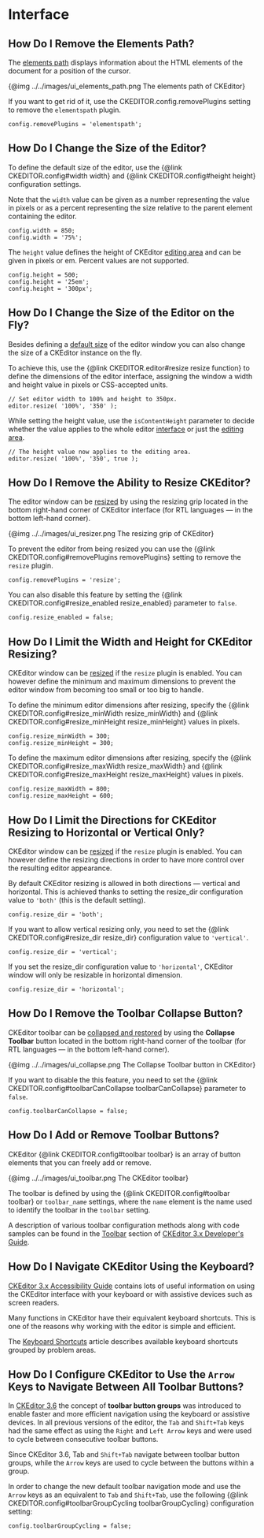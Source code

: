 # Interface


## How Do I Remove the Elements Path?

The [elements path](#!/guide/user_elements_path) displays information about the HTML elements of the document for a position of the cursor.

{@img ../../images/ui_elements_path.png The elements path of CKEditor}

If you want to get rid of it, use the CKEDITOR.config.removePlugins setting to remove the `elementspath` plugin.

	config.removePlugins = 'elementspath';


## How Do I Change the Size of the Editor?

To define the default size of the editor, use the {@link CKEDITOR.config#width width} and {@link CKEDITOR.config#height height} configuration settings.

Note that the `width` value can be given as a number representing the value in pixels or as a percent representing the size relative to the parent element containing the editor.

	config.width = 850;
	config.width = '75%';

The `height` value defines the height of CKEditor [editing area](#!/guide/user_editing_area) and can be given in pixels or em. Percent values are not supported.

	config.height = 500;
	config.height = '25em';
	config.height = '300px';


## How Do I Change the Size of the Editor on the Fly?

Besides defining a [default size](#!/guide/dev_howtos_interface-section-2) of the editor window you can also change the size of a CKEditor instance on the fly.

To achieve this, use the {@link CKEDITOR.editor#resize resize function} to define the dimensions of the editor interface, assigning the window a width and height value in pixels or CSS-accepted units.

	// Set editor width to 100% and height to 350px.
	editor.resize( '100%', '350' );

While setting the height value, use the `isContentHeight` parameter to decide whether the value applies to the whole editor [interface](#!/guide/user_interface) or just the [editing area](#!/guide/user_editing_area).

	// The height value now applies to the editing area.
	editor.resize( '100%', '350', true );


## How Do I Remove the Ability to Resize CKEditor?

The editor window can be [resized](#!/guide/user_interface-section-2) by using the resizing grip located in the bottom right-hand corner of CKEditor interface (for RTL languages — in the bottom left-hand corner).

{@img ../../images/ui_resizer.png The resizing grip of CKEditor}

To prevent the editor from being resized you can use the {@link CKEDITOR.config#removePlugins removePlugins} setting to remove the `resize` plugin.

	config.removePlugins = 'resize';

You can also disable this feature by setting the {@link CKEDITOR.config#resize_enabled resize_enabled} parameter to `false`.

	config.resize_enabled = false;


## How Do I Limit the Width and Height for CKEditor Resizing?

CKEditor window can be [resized](#!/guide/user_interface-section-2) if the `resize` plugin is enabled. You can however define the minimum and maximum dimensions to prevent the editor window from becoming too small or too big to handle.

To define the minimum editor dimensions after resizing, specify the {@link CKEDITOR.config#resize_minWidth resize_minWidth} and {@link CKEDITOR.config#resize_minHeight resize_minHeight} values in pixels.

	config.resize_minWidth = 300;
	config.resize_minHeight = 300;

To define the maximum editor dimensions after resizing, specify the {@link CKEDITOR.config#resize_maxWidth resize_maxWidth} and {@link CKEDITOR.config#resize_maxHeight resize_maxHeight} values in pixels.

	config.resize_maxWidth = 800;
	config.resize_maxHeight = 600;


## How Do I Limit the Directions for CKEditor Resizing to Horizontal or Vertical Only?

CKEditor window can be [resized](#!/guide/user_interface-section-2) if the `resize` plugin is enabled. You can however define the resizing directions in order to have more control over the resulting editor appearance.

By default CKEditor resizing is allowed in both directions — vertical and horizontal. This is achieved thanks to setting the resize_dir configuration value to `'both'` (this is the default setting).

	config.resize_dir = 'both';

If you want to allow vertical resizing only, you need to set the {@link CKEDITOR.config#resize_dir resize_dir} configuration value to `'vertical'`.

	config.resize_dir = 'vertical';

If you set the resize_dir configuration value to `'horizontal'`, CKEditor window will only be resizable in horizontal dimension.

	config.resize_dir = 'horizontal';


## How Do I Remove the Toolbar Collapse Button?

CKEditor toolbar can be [collapsed and restored](#!/guide/user_interface_toolbar-section-3) by using the **Collapse Toolbar** button located in the bottom right-hand corner of the toolbar (for RTL languages — in the bottom left-hand corner).

{@img ../../images/ui_collapse.png The Collapse Toolbar button in CKEditor}

If you want to disable the this feature, you need to set the {@link CKEDITOR.config#toolbarCanCollapse toolbarCanCollapse} parameter to `false`.

	config.toolbarCanCollapse = false;

## How Do I Add or Remove Toolbar Buttons?

CKEditor {@link CKEDITOR.config#toolbar toolbar} is an array of button elements that you can freely add or remove.

{@img ../../images/ui_toolbar.png The CKEditor toolbar}

The toolbar is defined by using the {@link CKEDITOR.config#toolbar toolbar} or `toolbar_`*`name`* settings, where the `name` element is the name used to identify the toolbar in the `toolbar` setting.

A description of various toolbar configuration methods along with code samples can be found in the [Toolbar](#!/guide/dev_toolbar) section of [CKEditor 3.x Developer's Guide](#!/guide/dev).


## How Do I Navigate CKEditor Using the Keyboard?

[CKEditor 3.x Accessibility Guide](#!/guide/a11y) contains lots of useful information on using the CKEditor interface with your keyboard or with assistive devices such as screen readers.

Many functions in CKEditor have their equivalent keyboard shortcuts. This is one of the reasons why working with the editor is simple and efficient.

The [Keyboard Shortcuts](#!/guide/user_keyboard_shortcuts) article describes available keyboard shortcuts grouped by problem areas.


## How Do I Configure CKEditor to Use the `Arrow` Keys to Navigate Between All Toolbar Buttons?

In [CKEditor 3.6](http://ckeditor.com/blog/CKEditor_3.6_released) the concept of **toolbar button groups** was introduced to enable faster and more efficient navigation using the keyboard or assistive devices. In all previous versions of the editor, the `Tab` and `Shift+Tab` keys had the same effect as using the `Right` and `Left Arrow` keys and were used to cycle between consecutive toolbar buttons.

Since CKEditor 3.6, Tab and `Shift+Tab` navigate between toolbar button groups, while the `Arrow` keys are used to cycle between the buttons within a group.

In order to change the new default toolbar navigation mode and use the `Arrow` keys as an equivalent to `Tab` and `Shift+Tab`, use the following {@link CKEDITOR.config#toolbarGroupCycling toolbarGroupCycling} configuration setting:

	config.toolbarGroupCycling = false;